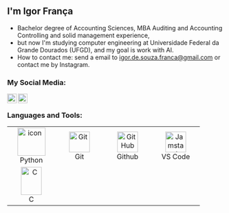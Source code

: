 ## I'm Igor França
- Bachelor degree of Accounting Sciences, MBA Auditing and Accounting Controlling and solid management experience,
- but now I'm studying computer engineering at Universidade Federal da Grande Dourados (UFGD), and my goal is work with AI. 
- How to contact me: send a email to igor.de.souza.franca@gmail.com or contact me by Instagram.

### My Social Media:
[<img align="left" alt="holisitc_developer | LinkedIn" width="22px" src="https://cdn.jsdelivr.net/npm/simple-icons@v3/icons/linkedin.svg" />][linkedin]
[<img align="left" alt="holisitc_developer | Instagram" width="22px" src="https://cdn.jsdelivr.net/npm/simple-icons@v3/icons/instagram.svg" />][instagram]
<br/>

### Languages and Tools:

<table align="center">

  <tr>
    <td align="center" width="96">
      <a href="#macropower-tech">
        <img src="https://techstack-generator.vercel.app/python-icon.svg" alt="icon" width="65" height="65" />
      </a>
    <br>Python
  </td>
  <td align="center" width="96">
      <a href="#git" >
        <img src="https://upload.wikimedia.org/wikipedia/commons/thumb/3/3f/Git_icon.svg/1200px-Git_icon.svg.png" width="48" height="48" alt="Git" />
      </a>
      <br>Git
  </td>
  <td align="center" width="96">
        <img src="https://user-images.githubusercontent.com/25181517/192108374-8da61ba1-99ec-41d7-80b8-fb2f7c0a4948.png" width="48" height="48" alt="GitHub" />
      <br>Github
  </td>
  <td align="center"  width="96">
      <a href="#vscode">
        <img src="https://upload.wikimedia.org/wikipedia/commons/9/9a/Visual_Studio_Code_1.35_icon.svg" width="48" height="48" alt="Jamstack" />
      </a>
    <br>VS Code
  </td>
  </tr>
  <td align="center" width="96">
   <a href="#macropower-tech">
    <img src="https://upload.wikimedia.org/wikipedia/commons/1/18/C_Programming_Language.svg" alt="C" width="48" height="65" />
  </a>
  <br>C
</td>

</table>

<br/>
<br/>

[linkedin]: https://www.linkedin.com/in/igorsfranca/
[instagram]: https://www.instagram.com/igorfranca3
[github]: https://www.github.com/IgorSFranca
